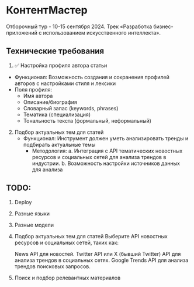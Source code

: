 # КонтентМастер
Отборочный тур - 10-15 сентября 2024.
Трек «Разработка бизнес-приложений с использованием искусственного интеллекта».

## Технические требования
1.  ✅ Настройка профиля автора статьи 
   * Функционал: Возможность создания и сохранения профилей авторов с настройками стиля и лексики
   * Поля профиля:
     - Имя автора 
     - Описание/биография 
     - Словарный запас (keywords, phrases)
     - Тематика (специализация)
     - Тональность текста (формальный, неформальный)
2. Подбор актуальных тем для статей 
   * Функционал: Инструмент должен уметь анализировать тренды и подбирать aктуальные темы
     * Методология:
          a. Интеграция c API тематических новостных ресурсов и социальных сетей для анализа трендов в индустрии.
          b. Возможность настройки источников данных для анализа


## TODO:

1. Deploy
2. Разные языки
3. Разные модели
4. Подбор актуальных тем для статей
    Выберите API новостных ресурсов и социальных сетей, таких как:

    News API для новостей.
    Twitter API или X (бывший Twitter) API для анализа трендов в социальных сетях.
    Google Trends API для анализа трендов поисковых запросов.
5. Поиск и подбор релевантных материалов